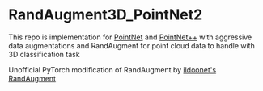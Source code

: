 # RandAugment3D_PointNet2

This repo is implementation for [PointNet](http://openaccess.thecvf.com/content_cvpr_2017/papers/Qi_PointNet_Deep_Learning_CVPR_2017_paper.pdf) and [PointNet++](http://papers.nips.cc/paper/7095-pointnet-deep-hierarchical-feature-learning-on-point-sets-in-a-metric-space.pdf) with aggressive data augmentations and RandAugment for point cloud data to handle with 3D classification task

Unofficial PyTorch modification of RandAugment by [ildoonet's RandAugment](https://github.com/ildoonet/pytorch-randaugment)
